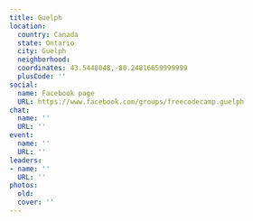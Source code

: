 ```yaml
---
title: Guelph
location:
  country: Canada
  state: Ontario
  city: Guelph
  neighborhood: 
  coordinates: 43.5448048,-80.24816659999999
  plusCode: ''
social:
  name: Facebook page
  URL: https://www.facebook.com/groups/freecodecamp.guelph
chat:
  name: ''
  URL: ''
event:
  name: ''
  URL: ''
leaders:
- name: ''
  URL: ''
photos:
  old: 
  cover: ''
---
```

